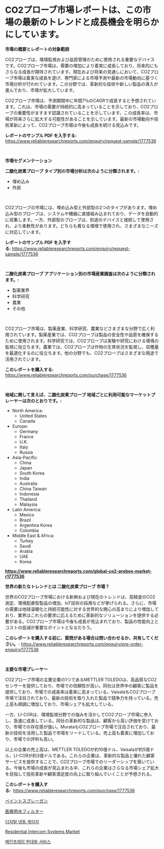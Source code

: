 <p><h1>CO2プローブ市場レポートは、この市場の最新のトレンドと成長機会を明らかにしています。</h1></p><p><strong>市場の概要とレポートの対象範囲</strong></p>
<p><p>CO2プローブは、環境監視および品質管理のために使用される重要なデバイスです。CO2プローブ市場は、需要の増加により着実に成長しており、将来的にもさらなる成長が期待されています。現在および将来の見通しにおいて、CO2プローブ市場は着実な成長を遂げ、専門家による市場予測や最新の市場動向に基づく市場分析が行われています。この分野では、革新的な技術や新しい製品の導入が進んでおり、市場が拡大しています。</p><p>CO2プローブ市場は、予測期間中に年間7％のCAGRで成長すると予想されています。これは、市場の需要が持続的に高まっていることを示しており、CO2プローブの重要性がますます認識されていることを示しています。この成長率は、市場が将来さらに拡大する可能性があることを示しています。最新の市場動向や技術革新によって、CO2プローブ市場は今後も成長を続ける見込みです。</p></p>
<p><strong>レポートのサンプル PDF を入手する:</strong> <a href="https://www.reliableresearchreports.com/enquiry/request-sample/1777536">https://www.reliableresearchreports.com/enquiry/request-sample/1777536</a></p>
<p>&nbsp;</p>
<p><strong>市場セグメンテーション</strong></p>
<p><strong>二酸化炭素プローブ タイプ別の市場分析は次のように分類されます。:</strong></p>
<p><ul><li>埋め込み</li><li>外部</li></ul></p>
<p>&nbsp;</p>
<p><p>CO2プローブの市場には、埋め込み型と外部型の2つのタイプがあります。埋め込み型のプローブは、システムや機器に直接組み込まれており、データを自動的に収集します。一方、外部型のプローブは、別途のデバイスと接続して使用され、より柔軟性があります。どちらも異なる環境で使用され、さまざまなニーズに対応しています。</p></p>
<p><strong>レポートのサンプル PDF を入手する:</strong>&nbsp;<a href="https://www.reliableresearchreports.com/enquiry/request-sample/1777536">https://www.reliableresearchreports.com/enquiry/request-sample/1777536</a></p>
<p>&nbsp;</p>
<p><strong> 二酸化炭素プローブ アプリケーション別の市場産業調査は次のように分類されます。:</strong></p>
<p><ul><li>製薬業界</li><li>科学研究</li><li>農業</li><li>その他</li></ul></p>
<p>&nbsp;</p>
<p><p>CO2プローブ市場は、製薬産業、科学研究、農業などさまざまな分野で広く利用されています。製薬産業では、CO2プローブは製品の安全性や品質を確保するために使用されます。科学研究では、CO2プローブは実験や研究における環境の監視に役立ちます。農業では、CO2プローブは作物の生育状況を監視し、収穫量を最適化するのに役立ちます。他の分野でも、CO2プローブはさまざまな用途で活用されています。</p></p>
<p><strong>このレポートを購入する:</strong>&nbsp; <a href="https://www.reliableresearchreports.com/purchase/1777536">https://www.reliableresearchreports.com/purchase/1777536</a></p>
<p>&nbsp;</p>
<p><strong>地域に関して言えば、二酸化炭素プローブ 地域ごとに利用可能なマーケットプレーヤーは次のとおりです。:</strong></p>
<p><ul>
    <li>
        North America:
        <ul>
            <li>United States</li>
            <li>Canada</li>
        </ul>
    </li>
    <li>
        Europe:
        <ul>
            <li>Germany</li>
            <li>France</li>
            <li>U.K.</li>
            <li>Italy</li>
            <li>Russia</li>
        </ul>
    </li>
    <li>
        Asia-Pacific:
        <ul>
            <li>China</li>
            <li>Japan</li>
            <li>South Korea</li>
            <li>India</li>
            <li>Australia</li>
            <li>China Taiwan</li>
            <li>Indonesia</li>
            <li>Thailand</li>
            <li>Malaysia</li>
        </ul>
    </li>
    <li>
        Latin America:
        <ul>
            <li>Mexico</li>
            <li>Brazil</li>
            <li>Argentina Korea</li>
            <li>Colombia</li>
        </ul>
    </li>
    <li>
        Middle East & Africa:
        <ul>
            <li>Turkey</li>
            <li>Saudi</li>
            <li>Arabia</li>
            <li>UAE</li>
            <li>Korea</li>
        </ul>
    </li>
    </ul></p>
<p><strong><a href="https://www.reliableresearchreports.com/global-co2-probes-market-r1777536">https://www.reliableresearchreports.com/global-co2-probes-market-r1777536</a></strong>&nbsp;</p>
<p><strong>世界の新たなトレンドとは 二酸化炭素プローブ 市場？</strong></p>
<p><p>世界のCO2プローブ市場における新興および現在のトレンドは、高精度のCO2測定、環境配慮型製品の増加、IoT技術の採用などが挙げられる。さらに、市場の需要は地球温暖化と持続可能性に対する世界的な関心の高まりにより増加しており、業界はこれらの要求に応えるために革新的なソリューションを提供する必要がある。CO2プローブ市場は今後も成長が見込まれており、製品の性能向上とコストの低減が重要なポイントとなるだろう。</p></p>
<p><strong>このレポートを購入する前に、質問がある場合は問い合わせるか、共有してください。</strong>- <a href="https://www.reliableresearchreports.com/enquiry/pre-order-enquiry/1777536">https://www.reliableresearchreports.com/enquiry/pre-order-enquiry/1777536</a></p>
<p>&nbsp;</p>
<p><strong>主要な市場プレーヤー</strong></p>
<p><p>CO2プローブ市場の主要企業の1つであるMETTLER TOLEDOは、高品質なCO2センサーを提供しており、市場での信頼性が高い。同社は世界中の顧客に製品を提供しており、市場での成長率は着実に高まっている。VaisalaもCO2プローブ市場で注目されており、最新の技術を取り入れた製品で競争力を持っている。売上高も順調に増加しており、市場シェアも拡大している。</p><p>一方、LI-CORは、環境監視分野での強みを活かしてCO2プローブ市場に参入し、急速に成長している。同社の革新的な製品は、顧客から高い評価を受けており、市場での存在感が強い。MurataもCO2プローブ市場で注目されており、最新の技術を活用した製品で市場をリードしている。売上高も着実に増加しており、市場での評判も高い。</p><p>以上の企業の売上高は、METTLER TOLEDOが約10億ドル、Vaisalaが約5億ドル、LI-CORが約3億ドルである。これらの企業は、革新的な製品と優れた顧客サービスを提供することで、CO2プローブ市場でのリーダーシップを築いている。今後も市場の成長が見込まれる中、これらの企業はさらなる市場シェア拡大を目指して技術革新や顧客満足度の向上に取り組んでいくことが予想される。</p></p>
<p><strong>このレポートを購入する:</strong>&nbsp;&nbsp;<a href="https://www.reliableresearchreports.com/purchase/1777536">https://www.reliableresearchreports.com/purchase/1777536</a></p>
<p><p><a href="https://medium.com/@austinjames1907/%E3%83%9A%E3%82%A4%E3%83%B3%E3%83%88%E3%82%B9%E3%83%97%E3%83%AC%E3%83%BC%E3%82%AC%E3%83%B3%E5%B8%82%E5%A0%B4-%E7%AB%B6%E4%BA%89%E5%88%86%E6%9E%90-%E5%B8%82%E5%A0%B4%E3%83%88%E3%83%AC%E3%83%B3%E3%83%89-2031%E5%B9%B4%E3%81%BE%E3%81%A7%E3%81%AE%E4%BA%88%E6%B8%AC-9115e1d2bd91">ペイントスプレーガン</a></p><p><a href="https://medium.com/@jaylonlesch1993/%E5%8C%BB%E7%99%82%E7%94%A8%E6%B5%84%E6%B0%B4%E3%83%95%E3%82%A3%E3%83%AB%E3%82%BF%E3%83%BC%E5%B8%82%E5%A0%B4%E3%81%AE%E3%83%A1%E3%83%88%E3%83%AA%E3%82%AF%E3%82%B9%E3%81%AE%E8%A7%A3%E8%AA%AD-%E5%B8%82%E5%A0%B4%E3%82%B7%E3%82%A7%E3%82%A2-%E3%83%88%E3%83%AC%E3%83%B3%E3%83%89-%E6%88%90%E9%95%B7%E3%83%91%E3%82%BF%E3%83%BC%E3%83%B3-7d6b3be281a0">医療用水フィルター</a></p><p><a href="https://medium.com/@maryamsipes/%EB%94%94%EC%A7%80%ED%84%B8-%EB%83%89%EB%8F%99-%EA%B2%8C%EC%9D%B4%EC%A7%80-%EC%8B%9C%EC%9E%A5-%EA%B7%9C%EB%AA%A8-%EC%8B%9C%EC%9E%A5-%EC%A0%84%EB%A7%9D-%EB%B0%8F-%EC%8B%9C%EC%9E%A5-%EC%98%88%EC%B8%A1-2024-2031-235723e5493c">디지털 냉동 게이지</a></p><p><a href="https://medium.com/@madw10245644/residential-intercom-systems-market-size-cagr-trends-2024-2030-d18f11469066">Residential Intercom Systems Market</a></p><p><a href="https://medium.com/@londonacobson5656/%EB%A9%94%EC%9D%B8%ED%94%84%EB%A0%88%EC%9E%84-%ED%98%84%EB%8C%80%ED%99%94-%EC%84%9C%EB%B9%84%EC%8A%A4-%EC%8B%9C%EC%9E%A5-%EC%8B%9C%EC%9E%A5-%EC%A0%90%EC%9C%A0%EC%9C%A8-%EC%8B%9C%EC%9E%A5-%ED%8A%B8%EB%A0%8C%EB%93%9C-%EB%B0%8F-%ED%96%A5%ED%9B%84-%EC%84%B1%EC%9E%A5-%ED%83%90%EC%83%89-68ba65d98faa">메인프레임 현대화 서비스</a></p></p>